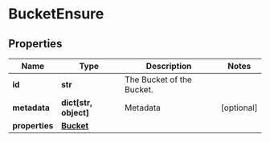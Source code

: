 # BucketEnsure

## Properties
| Name | Type | Description | Notes |
| ------------ | ------------- | ------------- | ------------- |
| **id** | **str** | The Bucket of the Bucket. |  |
| **metadata** | **dict[str, object]** | Metadata | [optional]  |
| **properties** | [**Bucket**](Bucket.md) |  |  |


